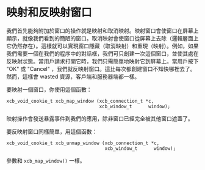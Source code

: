 映射和反映射窗口
===

我們首先能夠附加於窗口的操作就是映射和取消映射。映射窗口會使窗口在屏幕上顯示，就像我們看到的簡陋的窗口。取消映射會使窗口從屏幕上去除（邏輯層面上它仍然存在）。這樣就可以實現窗口隱藏（取消映射）和重現（映射）。例如，如果我們需要一個在我們的程序中的對話框，我們可只創建一次這個窗口，並使其處在反映射狀態。當用戶請求打開它時，我們只需簡單地映射它到屏幕上。當用戶按下 "OK" 或 "Cancel" ，我們就反映射窗口。這比每次都創建窗口不知快哪裡去了。然而，這樣會 wasted 資源，客戶端和服務器端都一樣。

要映射一個窗口，你使用這個函數：

    xcb_void_cookie_t xcb_map_window (xcb_connection_t *c,
                                      xcb_window_t      window);

映射操作會發送暴露事件到我們的應用，除非窗口已經完全被其他窗口遮蓋了。

要反映射窗口同樣簡單，用這個函數：

    xcb_void_cookie_t xcb_unmap_window (xcb_connection_t *c,
                                        xcb_window_t      window);

參數和 `xcb_map_window()` 一樣。
